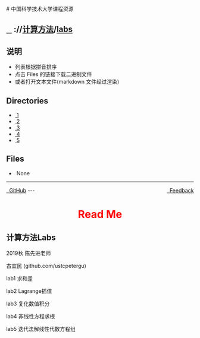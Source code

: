 
<head>
    <meta http-equiv="content-type" content="text/html; charset=utf-8">
    <link rel="stylesheet" href="https://use.fontawesome.com/releases/v5.8.1/css/all.css" integrity="sha384-50oBUHEmvpQ+1lW4y57PTFmhCaXp0ML5d60M1M7uH2+nqUivzIebhndOJK28anvf" crossorigin="anonymous">
    <title> 中国科学技术大学课程资源</title>
</head>
# 中国科学技术大学课程资源

<div>
  <h2>
    <a href="../index.html">&nbsp;&nbsp;<i class="fas fa-backward"></i>&nbsp;</a>
    :/<a href="../../index.html"><i class="fas fa-home"></i></a>/<a href="../index.html">计算方法</a>/<a href="index.html">labs</a>
  </h2>
</div>

## 说明
- 列表根据拼音排序
- 点击 Files 的链接下载二进制文件
- 或者打开文本文件(markdown 文件经过渲染)

<h2> Directories &nbsp; <a href="http://downgit.zhoudaxiaa.com/#/home?url=https://github.com/USTC-Resource/USTC-Course/tree/master/计算方法/labs" style="color:red;text-decoration:underline;" target="_black"><i class="fas fa-download"></i></a></h2>

<ul><li><a href="1/index.html"><i class="fas fa-folder"></i>&nbsp;1</a></li>
<li><a href="2/index.html"><i class="fas fa-folder"></i>&nbsp;2</a></li>
<li><a href="3/index.html"><i class="fas fa-folder"></i>&nbsp;3</a></li>
<li><a href="4/index.html"><i class="fas fa-folder"></i>&nbsp;4</a></li>
<li><a href="5/index.html"><i class="fas fa-folder"></i>&nbsp;5</a></li></ul>

## Files
<ul><li><i class="fas fa-meh"></i>&nbsp;None</li></ul>

---
<div style="text-decration:underline;display:inline">
  <a href="https://github.com/USTC-Resource/USTC-Course.git" target="_blank" rel="external"><i class="fab fa-github"></i>&nbsp; GitHub</a>
  <a href="mailto:&#122;huheqin1@gmail.com?subject=反馈与建议" style="float:right" target="_blank" rel="external"><i class="fas fa-envelope"></i>&nbsp; Feedback</a>
</div>
---

<h1 style="color:red;text-align:center;">Read Me</h1>
<h2 id="labs">计算方法Labs</h2>
<p>2019秋 陈先进老师</p>
<p>古宜民 (github.com/ustcpetergu)</p>
<p>lab1 求和差</p>
<p>lab2 Lagrange插值</p>
<p>lab3 复化数值积分</p>
<p>lab4 非线性方程求根</p>
<p>lab5 迭代法解线性代数方程组</p>
